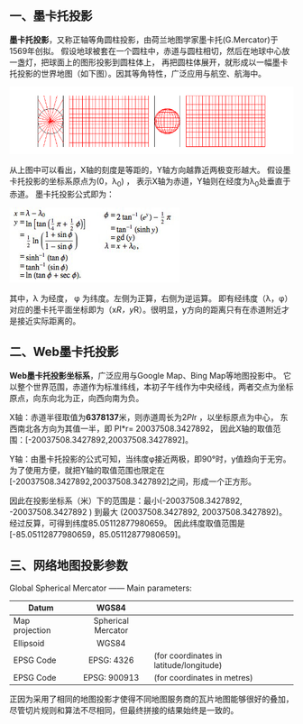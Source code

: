 ## 一、墨卡托投影

**墨卡托投影**，又称正轴等角圆柱投影，由荷兰地图学家墨卡托(G.Mercator)于1569年创拟。
假设地球被套在一个圆柱中，赤道与圆柱相切，然后在地球中心放一盏灯，把球面上的图形投影到圆柱体上，
再把圆柱体展开，就形成以一幅墨卡托投影的世界地图（如下图）。因其等角特性，广泛应用与航空、航海中。

![](../images/20131028160043109.gif)

从上图中可以看出，X轴的刻度是等距的，Y轴方向越靠近两极变形越大。
假设墨卡托投影的坐标系原点为(0，λ<sub>0</sub>) ，
表示X轴为赤道，Y轴则在经度为λ<sub>0</sub>处垂直于赤道。 墨卡托投影公式即为：

![](../images/20131028163124250.png) 

其中，λ 为经度， φ 为纬度。左侧为正算，右侧为逆运算。
即有经纬度（λ，φ）对应的墨卡托平面坐标即为（x*R，y*R）。很明显，y方向的距离只有在赤道附近才是接近实际距离的。

## 二、Web墨卡托投影

**Web墨卡托投影坐标系**，广泛应用与Google Map、Bing Map等地图投影中。
它以整个世界范围，赤道作为标准纬线，本初子午线作为中央经线，两者交点为坐标原点，向东向北为正，向西向南为负。

X轴：赤道半径取值为**6378137**米，则赤道周长为2*PI*r ，以坐标原点为中心，
东西南北各方向为其值一半，即 PI*r= 20037508.3427892，
因此X轴的取值范围：[-20037508.3427892,20037508.3427892]。

Y轴：由墨卡托投影的公式可知，当纬度φ接近两极，即90°时，y值趋向于无穷。
为了使用方便，就把Y轴的取值范围也限定在[-20037508.3427892,20037508.3427892]之间，形成一个正方形。

因此在投影坐标系（米）下的范围是：最小(-20037508.3427892, -20037508.3427892 )
到最大 (20037508.3427892, 20037508.3427892)。经过反算，可得到纬度85.05112877980659。
因此纬度取值范围是[-85.05112877980659，85.05112877980659]。

## 三、网络地图投影参数

Global Spherical Mercator —— Main parameters:

| Datum        | WGS84           |   |
| ------------- |:-------------:| -----|
| Map projection      | Spherical Mercator |  |
| Ellipsoid     | 	WGS84      |    |
| EPSG Code | EPSG: 4326    |    (for coordinates in latitude/longitude) |
| EPSG Code | EPSG: 900913   |   (for coordinates in metres)|

正因为采用了相同的地图投影才使得不同地图服务商的瓦片地图能够很好的叠加，
尽管切片规则和算法不尽相同，但最终拼接的结果始终是一致的。